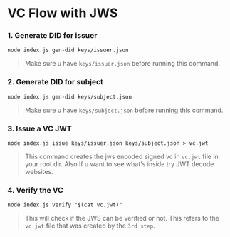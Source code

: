 # VC Flow with JWS

### 1. Generate DID for issuer

```node index.js gen-did keys/issuer.json```

> Make sure u have ```keys/issuer.json``` before running this command.

### 2. Generate DID for subject

```node index.js gen-did keys/subject.json```

> Make sure u have ```keys/subject.json``` before running this command.

### 3. Issue a VC JWT

```node index.js issue keys/issuer.json keys/subject.json > vc.jwt```

> This command creates the jws encoded signed vc in ```vc.jwt``` file in your root dir. Also If u want to see what's inside try JWT decode websites.

### 4. Verify the VC

```node index.js verify "$(cat vc.jwt)"```

> This will check if the JWS can be verified or not. This refers to the ```vc.jwt``` file that was created by the ```3rd step```.
